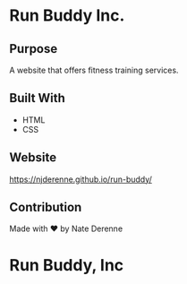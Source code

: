 # Run Buddy Inc.

## Purpose
A website that offers fitness training services.

## Built With
* HTML
* CSS

## Website
https://njderenne.github.io/run-buddy/

## Contribution
Made with ❤️ by Nate Derenne

# Run Buddy, Inc 

